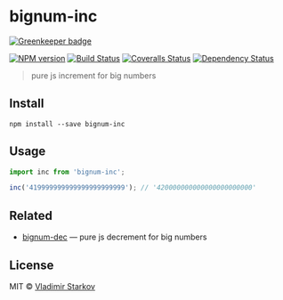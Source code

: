 # bignum-inc

[![Greenkeeper badge](https://badges.greenkeeper.io/iamstarkov/bignum-inc.svg)](https://greenkeeper.io/)

[![NPM version][npm-image]][npm-url]
[![Build Status][travis-image]][travis-url]
[![Coveralls Status][coveralls-image]][coveralls-url]
[![Dependency Status][depstat-image]][depstat-url]

> pure js increment for big numbers

## Install

    npm install --save bignum-inc

## Usage

```js
import inc from 'bignum-inc';

inc('419999999999999999999999'); // '420000000000000000000000'
```

## Related

* [bignum-dec](https://github.com/iamstarkov/bignum-dec) —  pure js decrement for big numbers

## License

MIT © [Vladimir Starkov](https://iamstarkov.com)

[npm-url]: https://npmjs.org/package/bignum-inc
[npm-image]: https://img.shields.io/npm/v/bignum-inc.svg?style=flat-square

[travis-url]: https://travis-ci.org/iamstarkov/bignum-inc
[travis-image]: https://img.shields.io/travis/iamstarkov/bignum-inc.svg?style=flat-square

[coveralls-url]: https://coveralls.io/r/iamstarkov/bignum-inc
[coveralls-image]: https://img.shields.io/coveralls/iamstarkov/bignum-inc.svg?style=flat-square

[depstat-url]: https://david-dm.org/iamstarkov/bignum-inc
[depstat-image]: https://david-dm.org/iamstarkov/bignum-inc.svg?style=flat-square
